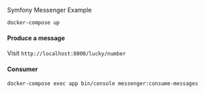 Symfony Messenger Example

`docker-compose up`

#### Produce a message

Visit `http://localhost:8000/lucky/number`

#### Consumer

`docker-compose exec app bin/console messenger:consume-messages`